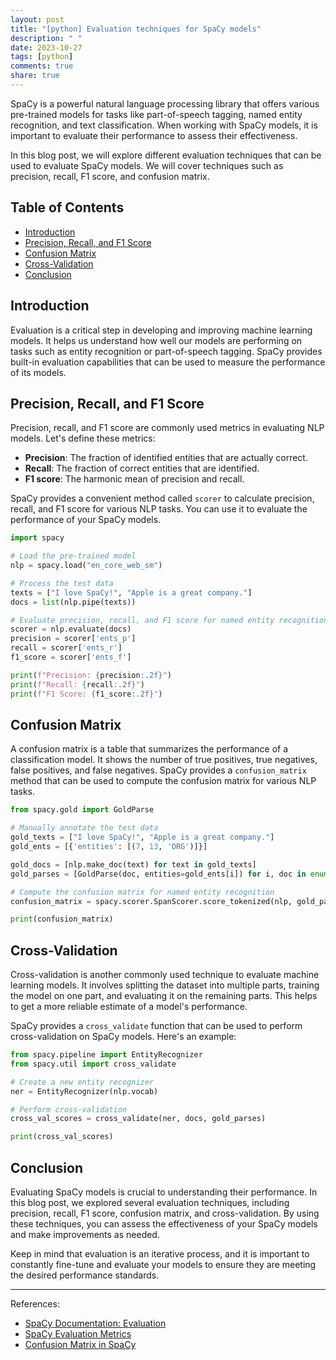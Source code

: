 ```yaml
---
layout: post
title: "[python] Evaluation techniques for SpaCy models"
description: " "
date: 2023-10-27
tags: [python]
comments: true
share: true
---
```


SpaCy is a powerful natural language processing library that offers various pre-trained models for tasks like part-of-speech tagging, named entity recognition, and text classification. When working with SpaCy models, it is important to evaluate their performance to assess their effectiveness.

In this blog post, we will explore different evaluation techniques that can be used to evaluate SpaCy models. We will cover techniques such as precision, recall, F1 score, and confusion matrix.

## Table of Contents
- [Introduction](#introduction)
- [Precision, Recall, and F1 Score](#precision-recall-f1-score)
- [Confusion Matrix](#confusion-matrix)
- [Cross-Validation](#cross-validation)
- [Conclusion](#conclusion)

## Introduction <a name="introduction"></a>

Evaluation is a critical step in developing and improving machine learning models. It helps us understand how well our models are performing on tasks such as entity recognition or part-of-speech tagging. SpaCy provides built-in evaluation capabilities that can be used to measure the performance of its models.

## Precision, Recall, and F1 Score <a name="precision-recall-f1-score"></a>

Precision, recall, and F1 score are commonly used metrics in evaluating NLP models. Let's define these metrics:

- **Precision**: The fraction of identified entities that are actually correct.
- **Recall**: The fraction of correct entities that are identified.
- **F1 score**: The harmonic mean of precision and recall.

SpaCy provides a convenient method called `scorer` to calculate precision, recall, and F1 score for various NLP tasks. You can use it to evaluate the performance of your SpaCy models.

```python
import spacy

# Load the pre-trained model
nlp = spacy.load("en_core_web_sm")

# Process the test data
texts = ["I love SpaCy!", "Apple is a great company."]
docs = list(nlp.pipe(texts))

# Evaluate precision, recall, and F1 score for named entity recognition
scorer = nlp.evaluate(docs)
precision = scorer['ents_p']
recall = scorer['ents_r']
f1_score = scorer['ents_f']

print(f"Precision: {precision:.2f}")
print(f"Recall: {recall:.2f}")
print(f"F1 Score: {f1_score:.2f}")
```

## Confusion Matrix <a name="confusion-matrix"></a>

A confusion matrix is a table that summarizes the performance of a classification model. It shows the number of true positives, true negatives, false positives, and false negatives. SpaCy provides a `confusion_matrix` method that can be used to compute the confusion matrix for various NLP tasks.

```python
from spacy.gold import GoldParse

# Manually annotate the test data
gold_texts = ["I love SpaCy!", "Apple is a great company."]
gold_ents = [{'entities': [(7, 13, 'ORG')]}]

gold_docs = [nlp.make_doc(text) for text in gold_texts]
gold_parses = [GoldParse(doc, entities=gold_ents[i]) for i, doc in enumerate(gold_docs)]

# Compute the confusion matrix for named entity recognition
confusion_matrix = spacy.scorer.SpanScorer.score_tokenized(nlp, gold_parses)

print(confusion_matrix)
```

## Cross-Validation <a name="cross-validation"></a>

Cross-validation is another commonly used technique to evaluate machine learning models. It involves splitting the dataset into multiple parts, training the model on one part, and evaluating it on the remaining parts. This helps to get a more reliable estimate of a model's performance.

SpaCy provides a `cross_validate` function that can be used to perform cross-validation on SpaCy models. Here's an example:

```python
from spacy.pipeline import EntityRecognizer
from spacy.util import cross_validate

# Create a new entity recognizer
ner = EntityRecognizer(nlp.vocab)

# Perform cross-validation
cross_val_scores = cross_validate(ner, docs, gold_parses)

print(cross_val_scores)
```

## Conclusion <a name="conclusion"></a>

Evaluating SpaCy models is crucial to understanding their performance. In this blog post, we explored several evaluation techniques, including precision, recall, F1 score, confusion matrix, and cross-validation. By using these techniques, you can assess the effectiveness of your SpaCy models and make improvements as needed.

Keep in mind that evaluation is an iterative process, and it is important to constantly fine-tune and evaluate your models to ensure they are meeting the desired performance standards.

---

References:
- [SpaCy Documentation: Evaluation](https://spacy.io/usage/linguistic-features#evaluation)
- [SpaCy Evaluation Metrics](https://spacy.io/api/scorer)
- [Confusion Matrix in SpaCy](https://spacy.io/usage/examples#confusion-matrix)